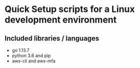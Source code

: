# Quick Setup scripts for a Linux development environment

## Included libraries / languages

- go 1.13.7
- python 3.6 and pip
- aws-cli and aws-mfa
